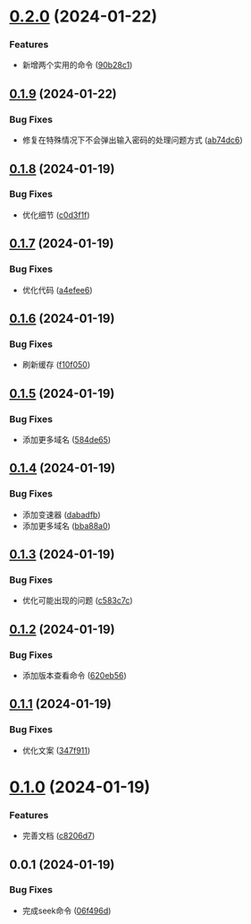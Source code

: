 # [0.2.0](https://github.com/lib-pack/ghseek/compare/0.1.9...0.2.0) (2024-01-22)

### Features

- 新增两个实用的命令 ([90b28c1](https://github.com/lib-pack/ghseek/commit/90b28c1d593e3c2f2ea0a5e5e5cbdd2a225b5819))

## [0.1.9](https://github.com/lib-pack/ghseek/compare/0.1.8...0.1.9) (2024-01-22)

### Bug Fixes

- 修复在特殊情况下不会弹出输入密码的处理问题方式 ([ab74dc6](https://github.com/lib-pack/ghseek/commit/ab74dc685349670a565db0872b00dc5d1f5b3791))

## [0.1.8](https://github.com/lib-pack/ghseek/compare/0.1.7...0.1.8) (2024-01-19)

### Bug Fixes

- 优化细节 ([c0d3f1f](https://github.com/lib-pack/ghseek/commit/c0d3f1f13694d7b13f24f322cd373ad13f1dc5c9))

## [0.1.7](https://github.com/lib-pack/ghseek/compare/0.1.6...0.1.7) (2024-01-19)

### Bug Fixes

- 优化代码 ([a4efee6](https://github.com/lib-pack/ghseek/commit/a4efee6a7b84964a2c879f3c8c12bea50a514dcd))

## [0.1.6](https://github.com/lib-pack/ghseek/compare/0.1.5...0.1.6) (2024-01-19)

### Bug Fixes

- 刷新缓存 ([f10f050](https://github.com/lib-pack/ghseek/commit/f10f0501e7154d21c415c28235dd5b71b5558be5))

## [0.1.5](https://github.com/lib-pack/ghseek/compare/0.1.4...0.1.5) (2024-01-19)

### Bug Fixes

- 添加更多域名 ([584de65](https://github.com/lib-pack/ghseek/commit/584de656e490e1da1f61ded254ed1f557d307001))

## [0.1.4](https://github.com/lib-pack/ghseek/compare/0.1.3...0.1.4) (2024-01-19)

### Bug Fixes

- 添加变速器 ([dabadfb](https://github.com/lib-pack/ghseek/commit/dabadfbb131036963abd8d8539dbc4d48577c2a9))
- 添加更多域名 ([bba88a0](https://github.com/lib-pack/ghseek/commit/bba88a000bb6de6efed33ad14fcba565dc0140bb))

## [0.1.3](https://github.com/lib-pack/ghseek/compare/0.1.2...0.1.3) (2024-01-19)

### Bug Fixes

- 优化可能出现的问题 ([c583c7c](https://github.com/lib-pack/ghseek/commit/c583c7c9461b26f8299d1bf8e6b14dcbab6b961d))

## [0.1.2](https://github.com/lib-pack/ghseek/compare/0.1.1...0.1.2) (2024-01-19)

### Bug Fixes

- 添加版本查看命令 ([620eb56](https://github.com/lib-pack/ghseek/commit/620eb56e5e2d87918f9813d8054839a94294051e))

## [0.1.1](https://github.com/lib-pack/ghseek/compare/0.1.0...0.1.1) (2024-01-19)

### Bug Fixes

- 优化文案 ([347f911](https://github.com/lib-pack/ghseek/commit/347f911b1c2ea44a7bf28a3643c25f1ebc8574e2))

# [0.1.0](https://github.com/lib-pack/ghseek/compare/0.0.1...0.1.0) (2024-01-19)

### Features

- 完善文档 ([c8206d7](https://github.com/lib-pack/ghseek/commit/c8206d7374e8708666769a2eae93a117fb848d09))

## 0.0.1 (2024-01-19)

### Bug Fixes

- 完成seek命令 ([06f496d](https://github.com/lib-pack/ghseek/commit/06f496d2115ea1839932174b06816abfdd1a37bd))
